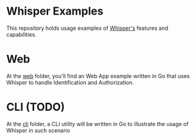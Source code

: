 # Whisper Examples
This repository holds usage examples of [Whisper's](https://github.com/labbsr0x/whisper) features and capabilities.

# Web
At the [web](https://github.com/labbsr0x/whisper-examples/tree/master/web) folder, you'll find an Web App example written in Go that uses Whisper to handle Identification and Authorization.

# CLI (TODO)
At the [cli](https://github.com/labbsr0x/whisper-examples/tree/master/cli) folder, a CLI utility will be written in Go to illustrate the usage of Whisper in such scenario

